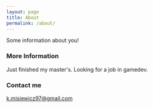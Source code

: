 ```yaml
---
layout: page
title: About
permalink: /about/
---
```


Some information about you!

### More Information

Just finished my master's. Looking for a job in gamedev.

### Contact me

[k.misiewicz97@gmail.com](mailto:k.misiewicz97@gmail.com)
